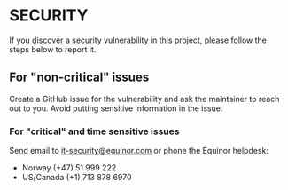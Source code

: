 # SECURITY

If you discover a security vulnerability in this project, please follow the steps below to report it.

## For "non-critical" issues

Create a GitHub issue for the vulnerability and ask the maintainer to reach out to you. Avoid putting sensitive information in the issue.

### For "critical" and time sensitive issues

Send email to [it-security@equinor.com](mailto:it-security@equinor.com) or​ phone the Equinor helpdesk:

- Norway (+47) 51 999 222
- US/Canada (+1) 713 878 6970